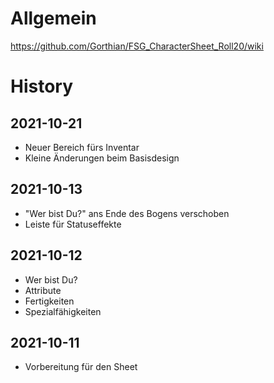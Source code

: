 # Allgemein
https://github.com/Gorthian/FSG_CharacterSheet_Roll20/wiki

# History

## 2021-10-21
- Neuer Bereich fürs Inventar
- Kleine Änderungen beim Basisdesign

## 2021-10-13
- "Wer bist Du?" ans Ende des Bogens verschoben
- Leiste für Statuseffekte

## 2021-10-12
- Wer bist Du?
- Attribute
- Fertigkeiten
- Spezialfähigkeiten

## 2021-10-11
- Vorbereitung für den Sheet